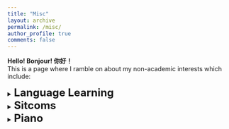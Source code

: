 ```yaml
---
title: "Misc"
layout: archive
permalink: /misc/
author_profile: true
comments: false
---
```

**Hello!
Bonjour!
你好！** <br>
This is a page where I ramble on about my non-academic interests which include: 

<details><summary><font size="5"><b>Language Learning</b></font></summary>
<p>
What languages do I speak? Chinese, English and a little bit of French.<br>
What else? Java and C++! :)
I was exposed to English when I was quite young and started learning French in high schoool. 
</p>
</details>


<details><summary><font size="5"><b>Sitcoms</b></font></summary>
<p>
I have been a big fan of sitcoms since I was younger. After all, we could all use some laughter after a long day.
Here is a list of shows I particularly enjoy: <br>

*Growing Pains*<br>
*Brooklyn 99*<br>
*Modern Family*<br>
*Friends*<br>
*Silicon Valley*<br>
*Veep*<br>
*30 Rock*<br>
*The Mick*<br>
*Superstore*<br>
</p>
</details>

<details><summary><font size="5"><b>Piano</b></font></summary>
<p>
I recently restarted playing the piano. It has been quite a while since the last time I played.<br>
I try to remind myself of some key points when relearning the piano:<br>
* **Be patient.** It takes time for fingers to regain the strength and flexibility they used to have. There is not much I can do to rush the process.<br>
* **Warm up with finger exercises.** I start each practice session with scales and arpeggios or finger exercises from Hannon before playing pieces.<br>
* **Keep an eye on posture.** I find it hard to relax my shoulder when playing and notice backpain after practicing. So I pay close attention to my posture.<br>
* **Don't be discouraged.** It is sometimes frustrating to hear myself play especially when I know I could do better before. But I am returning to piano for fun. So I treat myself a litte bit when I see myself making progress to keep me going.<br>
If you are considering picking up piano again, hopefully you will find these tips somewhat helpful. Have fun!
</p>
</details>
